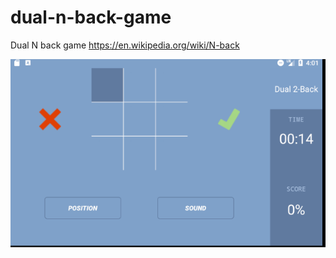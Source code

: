 # dual-n-back-game

Dual N back game https://en.wikipedia.org/wiki/N-back


![Main Game Screen](./sampleImage.png) 
